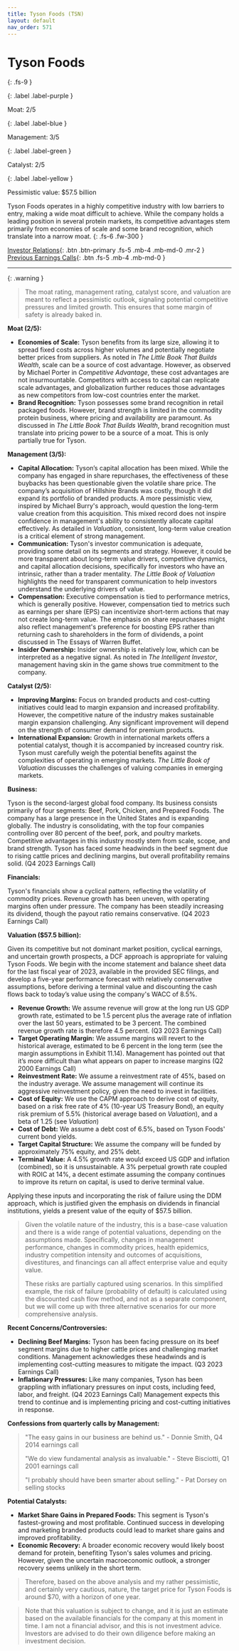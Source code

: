```yaml
---
title: Tyson Foods (TSN)
layout: default
nav_order: 571
---
```


# Tyson Foods
{: .fs-9 }

{: .label .label-purple }

Moat: 2/5

{: .label .label-blue }

Management: 3/5

{: .label .label-green }

Catalyst: 2/5

{: .label .label-yellow }

Pessimistic value: $57.5 billion

Tyson Foods operates in a highly competitive industry with low barriers to entry, making a wide moat difficult to achieve. While the company holds a leading position in several protein markets, its competitive advantages stem primarily from economies of scale and some brand recognition, which translate into a narrow moat.
{: .fs-6 .fw-300 }

[Investor Relations](https://www.google.com/search?q=TSN+investor+relations){: .btn .btn-primary .fs-5 .mb-4 .mb-md-0 .mr-2 }
[Previous Earnings Calls](https://discountingcashflows.com/company/TSN/transcripts/){: .btn .fs-5 .mb-4 .mb-md-0 }

---

{: .warning } 
>The moat rating, management rating, catalyst score, and valuation are meant to reflect a pessimistic outlook, signaling potential competitive pressures and limited growth. This ensures that some margin of safety is already baked in.


**Moat (2/5):**

* **Economies of Scale:**  Tyson benefits from its large size, allowing it to spread fixed costs across higher volumes and potentially negotiate better prices from suppliers. As noted in *The Little Book That Builds Wealth*, scale can be a source of cost advantage. However, as observed by Michael Porter in *Competitive Advantage*, these cost advantages are not insurmountable. Competitors with access to capital can replicate scale advantages, and globalization further reduces those advantages as new competitors from low-cost countries enter the market.
* **Brand Recognition:** Tyson possesses some brand recognition in retail packaged foods. However, brand strength is limited in the commodity protein business, where pricing and availability are paramount. As discussed in *The Little Book That Builds Wealth*, brand recognition must translate into pricing power to be a source of a moat. This is only partially true for Tyson.

**Management (3/5):**

* **Capital Allocation:** Tyson’s capital allocation has been mixed.  While the company has engaged in share repurchases, the effectiveness of these buybacks has been questionable given the volatile share price.  The company’s acquisition of Hillshire Brands was costly, though it did expand its portfolio of branded products.  A more pessimistic view, inspired by Michael Burry's approach, would question the long-term value creation from this acquisition.  This mixed record does not inspire confidence in management's ability to consistently allocate capital effectively.  As detailed in *Valuation*, consistent, long-term value creation is a critical element of strong management.
* **Communication:** Tyson's investor communication is adequate, providing some detail on its segments and strategy.  However, it could be more transparent about long-term value drivers, competitive dynamics, and capital allocation decisions, specifically for investors who have an intrinsic, rather than a trader mentality. *The Little Book of Valuation* highlights the need for transparent communication to help investors understand the underlying drivers of value.
* **Compensation:** Executive compensation is tied to performance metrics, which is generally positive.  However, compensation tied to metrics such as earnings per share (EPS) can incentivize short-term actions that may not create long-term value. The emphasis on share repurchases might also reflect management's preference for boosting EPS rather than returning cash to shareholders in the form of dividends, a point discussed in The Essays of Warren Buffet.
* **Insider Ownership:** Insider ownership is relatively low, which can be interpreted as a negative signal. As noted in *The Intelligent Investor*, management having skin in the game shows true commitment to the company.

**Catalyst (2/5):**

* **Improving Margins:**  Focus on branded products and cost-cutting initiatives could lead to margin expansion and increased profitability.  However, the competitive nature of the industry makes sustainable margin expansion challenging.  Any significant improvement will depend on the strength of consumer demand for premium products.  
* **International Expansion:** Growth in international markets offers a potential catalyst, though it is accompanied by increased country risk. Tyson must carefully weigh the potential benefits against the complexities of operating in emerging markets.  *The Little Book of Valuation* discusses the challenges of valuing companies in emerging markets.

**Business:**

Tyson is the second-largest global food company. Its business consists primarily of four segments: Beef, Pork, Chicken, and Prepared Foods. The company has a large presence in the United States and is expanding globally. The industry is consolidating, with the top four companies controlling over 80 percent of the beef, pork, and poultry markets. Competitive advantages in this industry mostly stem from scale, scope, and brand strength. Tyson has faced some headwinds in the beef segment due to rising cattle prices and declining margins, but overall profitability remains solid. (Q4 2023 Earnings Call)


**Financials:**

Tyson's financials show a cyclical pattern, reflecting the volatility of commodity prices. Revenue growth has been uneven, with operating margins often under pressure.  The company has been steadily increasing its dividend, though the payout ratio remains conservative. (Q4 2023 Earnings Call) 

**Valuation ($57.5 billion):**

Given its competitive but not dominant market position, cyclical earnings, and uncertain growth prospects, a DCF approach is appropriate for valuing Tyson Foods.  We begin with the income statement and balance sheet data for the last fiscal year of 2023, available in the provided SEC filings, and develop a five-year performance forecast with relatively conservative assumptions, before deriving a terminal value and discounting the cash flows back to today’s value using the company's WACC of 8.5%.  

* **Revenue Growth:** We assume revenue will grow at the long run US GDP growth rate, estimated to be 1.5 percent plus the average rate of inflation over the last 50 years, estimated to be 3 percent. The combined revenue growth rate is therefore 4.5 percent. (Q3 2023 Earnings Call)
* **Target Operating Margin:** We assume margins will revert to the historical average, estimated to be 6 percent in the long term (see the margin assumptions in Exhibit 11.14). Management has pointed out that it’s more difficult than what appears on paper to increase margins (Q2 2000 Earnings Call)
* **Reinvestment Rate:**  We assume a reinvestment rate of 45%, based on the industry average. We assume management will continue its aggressive reinvestment policy, given the need to invest in facilities.
* **Cost of Equity:** We use the CAPM approach to derive cost of equity, based on a risk free rate of 4% (10-year US Treasury Bond), an equity risk premium of 5.5% (historical average based on *Valuation*), and a beta of 1.25 (see *Valuation*)
* **Cost of Debt:** We assume a debt cost of 6.5%, based on Tyson Foods' current bond yields.
* **Target Capital Structure:** We assume the company will be funded by approximately 75% equity, and 25% debt.
* **Terminal Value:**  A 4.5% growth rate would exceed US GDP and inflation (combined), so it is unsustainable. A 3% perpetual growth rate coupled with ROIC at 14%, a decent estimate assuming the company continues to improve its return on capital, is used to derive terminal value.

Applying these inputs and incorporating the risk of failure using the DDM approach, which is justified given the emphasis on dividends in financial institutions, yields a present value of the equity of $57.5 billion.


> Given the volatile nature of the industry, this is a base-case valuation and there is a wide range of potential valuations, depending on the assumptions made. Specifically, changes in management performance, changes in commodity prices, health epidemics, industry competition intensity and outcomes of acquisitions, divestitures, and financings can all affect enterprise value and equity value.
>
> These risks are partially captured using scenarios. In this simplified example, the risk of failure (probability of default) is calculated using the discounted cash flow method, and not as a separate component, but we will come up with three alternative scenarios for our more comprehensive analysis.

**Recent Concerns/Controversies:**

* **Declining Beef Margins:** Tyson has been facing pressure on its beef segment margins due to higher cattle prices and challenging market conditions. Management acknowledges these headwinds and is implementing cost-cutting measures to mitigate the impact. (Q3 2023 Earnings Call)
* **Inflationary Pressures:**  Like many companies, Tyson has been grappling with inflationary pressures on input costs, including feed, labor, and freight. (Q4 2023 Earnings Call) Management expects this trend to continue and is implementing pricing and cost-cutting initiatives in response.

**Confessions from quarterly calls by Management:**

>  "The easy gains in our business are behind us." - Donnie Smith, Q4 2014 earnings call
>
>"We do view fundamental analysis as invaluable." - Steve Bisciotti, Q1 2001 earnings call
>
>"I probably should have been smarter about selling." - Pat Dorsey on selling stocks


**Potential Catalysts:**

* **Market Share Gains in Prepared Foods:**  This segment is Tyson's fastest-growing and most profitable. Continued success in developing and marketing branded products could lead to market share gains and improved profitability.
* **Economic Recovery:**  A broader economic recovery would likely boost demand for protein, benefiting Tyson's sales volumes and pricing. However, given the uncertain macroeconomic outlook, a stronger recovery seems unlikely in the short term.
> Therefore, based on the above analysis and my rather pessimistic, and certainly very cautious, nature, the target price for Tyson Foods is around $70, with a horizon of one year.

> Note that this valuation is subject to change, and it is just an estimate based on the available financials for the company at this moment in time. I am not a financial advisor, and this is not investment advice. Investors are advised to do their own diligence before making an investment decision.



